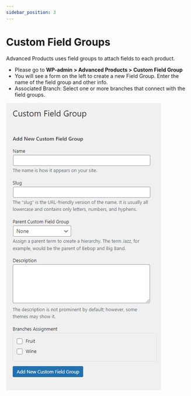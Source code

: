 ```yaml
---
sidebar_position: 3
---
```


# Custom Field Groups

Advanced Products uses field groups to attach fields to each product.

* Please go to **WP-admin > Advanced Products > Custom Field Group**
* You will see a form on the left to create a new Field Group. Enter the name of the field group and other info.
* Associated Branch: Select one or more branches that connect with the field groups.

![Add group field](./img/groups.jpeg)
